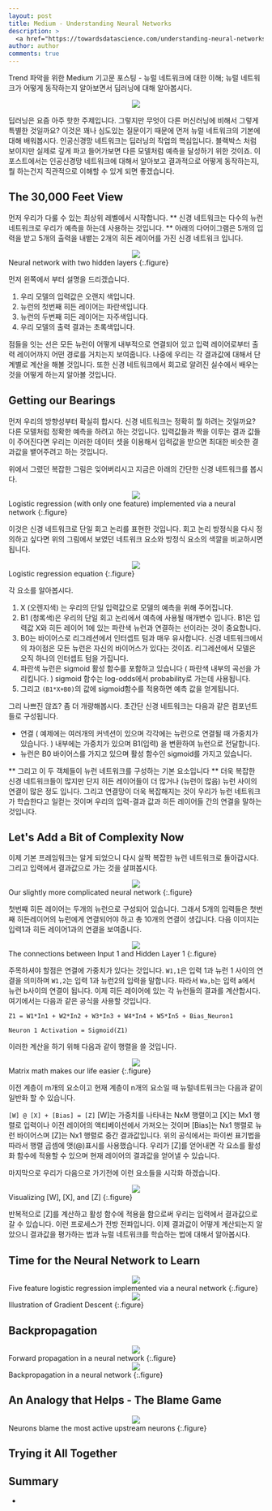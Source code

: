 ```yaml
---
layout: post
title: Medium - Understanding Neural Networks
description: >
  <a href="https://towardsdatascience.com/understanding-neural-networks-19020b758230"> 원문 - Tony Yiu </a>
author: author
comments: true
---
```


Trend 파악을 위한 Medium 기고문 포스팅 - 뉴럴 네트워크에 대한 이해; 뉴럴 네트워크가 어떻게 동작하는지 알아보면서 딥러닝에 대해 알아봅시다.

<center>
<img src="https://miro.medium.com/max/2999/1*7wN5t9ILU0fpnhbMX2vtng.jpeg"/>
</center>

딥러닝은 요즘 아주 핫한 주제입니다. 그렇지만 무엇이 다른 머신러닝에 비해서 그렇게 특별한 것일까요? 이것은 꽤나 심도있는 질문이기 때문에 먼저 뉴럴 네트워크의 기본에 대해 배워봅시다. 인공신경망 네트워크는 딥러닝의 작업의 핵심입니다. 블랙박스 처럼 보이지만 실제로 깊게 파고 들어가보면 다른 모델처럼 예측을 달성하기 위한 것이죠. 이 포스트에서는 인공신경망 네트워크에 대해서 알아보고 결과적으로 어떻게 동작하는지, 뭘 하는건지 직관적으로 이해할 수 있게 되면 좋겠습니다.

## The 30,000 Feet View

먼저 우리가 다룰 수 있는 최상위 레벨에서 시작합니다. ** 신경 네트워크는 다수의 뉴런 네트워크로 우리가 예측을 하는데 사용하는 것입니다. ** 아래의 다어이그램은 5개의 입력을 받고 5개의 출력을 내뱉는 2개의 히든 레이어를 가진 신경 네트워크 입니다.

<center>
<img src="https://miro.medium.com/max/796/1*yGMk1GSKKbyKr_cMarlWnA.jpeg"/>
</center>
Neural network with two hidden layers
{:.figure}

먼저 왼쪽에서 부터 설명을 드리겠습니다.

1. 우리 모델의 입력값은 오랜지 색입니다.
1. 뉴런의 첫번째 히든 레이어는 파란색입니다.
1. 뉴런의 두번째 히든 레이어는 자주색입니다.
1. 우리 모델의 출력 결과는 초록색입니다.

점들을 잇는 선은 모든 뉴런이 어떻게 내부적으로 연결되어 있고 입력 레이어로부터 출력 레이어까지 어떤 경로를 거치는지 보여줍니다. 나중에 우리는 각 결과값에 대해서 단계별로 계산을 해볼 것입니다. 또한 신경 네트워크에서 회고로 알려진 실수에서 배우는 것을 어떻게 하는지 알아볼 것입니다.

## Getting our Bearings

먼저 우리의 방향성부터 확실히 합시다. 신경 네트워크는 정확히 뭘 하려는 것일까요? 다른 모델처럼 정확한 예측을 하려고 하는 것입니다. 입력값들과 짝을 이루는 결과 값들이 주어진다면 우리는 이러한 데이터 셋을 이용해서 입력값을 받으면 최대한 비슷한 결과값을 뱉어주려고 하는 것입니다.

위에서 그렸던 복잡한 그림은 잊어버리시고 지금은 아래의 간단한 신경 네트워크를 봅시다.

<center>
<img src="https://miro.medium.com/max/701/1*aXK8cx57gGpTSStPSv5kqw.jpeg"/>
</center>
Logistic regression (with only one feature) implemented via a neural network
{:.figure}

이것은 신경 네트워크로 단일 회고 논리를 표현한 것입니다. 회고 논리 방정식을 다시 정의하고 싶다면 위의 그림에서 보였던 네트워크 요소와 방정식 요소의 색깔을 비교하시면 됩니다.

<center>
<img src="https://miro.medium.com/max/701/1*pbtFUSaW7UKrGgg-jbARxw.jpeg"/>
</center>
Logistic regression equation
{:.figure}

각 요소를 알아봅시다.

1. X (오렌지색) 는 우리의 단일 입력값으로 모델의 예측을 위해 주어집니다.
1. B1 (청록색)은 우리의 단일 회고 논리에서 예측에 사용될 매개변수 입니다. B1은 입력값 X와 히든 레이어 1에 있는 파란색 뉴런과 연결하는 선이라는 것이 중요합니다.
1. B0는 바이어스로 리그레션에서 인터셉트 텀과 매우 유사합니다. 신경 네트워크에서의 차이점은 모든 뉴런은 자신의 바이어스가 있다는 것이죠. 리그레션에서 모델은 오직 하나의 인터셉트 텀을 가집니다.
1. 파란색 뉴런은 sigmoid 활성 함수를 포함하고 있습니다 ( 파란색 내부의 곡선을 가리킵니다. ) sigmoid 함수는 log-odds에서 probability로 가는데 사용됩니다.
1. 그리고 `(B1*X+B0)`의 값에 sigmoid함수를 적용하면 예측 값을 얻게됩니다.

그리 나쁘진 않죠? 좀 더 개량해봅시다. 초간단 신경 네트워크는 다음과 같은 컴포넌트들로 구성됩니다.
* 연결 ( 예제에는 여러개의 커넥션이 있으며 각각에는 뉴런으로 연결될 때 가중치가 있습니다. ) 내부에는 가중치가 있으며 B1(입력) 을 변환하여 뉴런으로 전달합니다.
* 뉴런은 B0 바이어스를 가지고 있으며 활성 함수인 sigmoid를 가지고 있습니다.

** 그리고 이 두 객체들이 뉴런 네트워크를 구성하는 기본 요소입니다 ** 더욱 복잡한 신경 네트워크들이 많지만 단지 히든 레이어들이 더 많거나 (뉴런이 많음) 뉴런 사이의 연결이 많은 정도 입니다. 그리고 연결망이 더욱 복잡해지는 것이 우리가 뉴런 네트워크가 학습한다고 일컫는 것이며 우리의 입력-결과 값과 히든 레이어들 간의 연결을 말하는 것입니다.

## Let's Add a Bit of Complexity Now

이제 기본 프레임워크는 알게 되었으니 다시 살짝 복잡한 뉴런 네트워크로 돌아갑시다. 그리고 입력에서 결과값으로 가는 것을 살펴봅시다.

<center>
<img src="https://miro.medium.com/max/796/1*yGMk1GSKKbyKr_cMarlWnA.jpeg"/>
</center>
Our slightly more complicated neural network
{:.figure}

첫번째 히든 레이어는 두개의 뉴런으로 구성되어 있습니다. 그래서 5개의 입력들은 첫번째 히든레이어의 뉴런에게 연결되어야 하고 총 10개의 연결이 생깁니다. 다음 이미지는 입력1과 히든 레이어1과의 연결을 보여줍니다.

<center>
<img src="https://miro.medium.com/max/418/1*QKImlDHkRV-KkciOHxn-dw.jpeg"/>
</center>
The connections between Input 1 and Hidden Layer 1
{:.figure}

주목하셔야 할점은 연결에 가중치가 있다는 것입니다. `W1,1`은 입력 1과 뉴런 1 사이의 연결을 의미하며 `W1,2`는 입력 1과 뉴런2의 입력을 말합니다. 따라서 `Wa,b`는 입력 a에서 뉴런 b사이의 연결이 됩니다. 이제 히든 레이어에 있는 각 뉴런들의 결과를 계산합시다. 여기에서는 다음과 같은 공식을 사용할 것입니다.

`Z1 = W1*In1 + W2*In2 + W3*In3 + W4*In4 + W5*In5 + Bias_Neuron1`

`Neuron 1 Activation = Sigmoid(Z1)`

이러한 계산을 하기 위해 다음과 같이 행렬을 쓸 것입니다.

<center>
<img src="https://miro.medium.com/max/703/1*VxKto8Z35gqWFLFcf0wQ4g.jpeg"/>
</center>
Matrix math makes our life easier
{:.figure}

이전 계층이 m개의 요소이고 현재 계층이 n개의 요소일 때 뉴럴네트워크는 다음과 같이 일반화 할 수 있습니다.

`[W] @ [X] + [Bias] = [Z]`
[W]는 가중치를 나타내는 NxM 행렬이고 [X]는 Mx1 행렬로 입력이나 이전 레이어의 액티베이션에서 가져오는 것이며 [Bias]는 Nx1 행렬로 뉴런 바이어스며 [Z]는 Nx1 행렬로 중간 결과값입니다. 위의 공식에서는 파이썬 표기법을 따라서 행렬 곱셈에 앳(@)표시를 사용했습니다. 우리가 [Z]를 얻어내면 각 요소를 활성화 함수에 적용할 수 있으며 현재 레이어의 결과값을 얻어낼 수 있습니다.

마지막으로 우리가 다음으로 가기전에 이런 요소들을 시각화 하겠습니다.

<center>
<img src="https://miro.medium.com/max/466/1*o3KBHNQsEXsYm0umpZiALg.jpeg"/>
</center>
Visualizing [W], [X], and [Z]
{:.figure}

반복적으로 [Z]를 계산하고 활성 함수에 적용을 함으로써 우리는 입력에서 결과값으로 갈 수 있습니다. 이런 프로세스가 전방 전파입니다. 이제 결과값이 어떻게 계산되는지 알았으니 결과값을 평가하는 법과 뉴럴 네트워크를 학습하는 법에 대해서 알아봅시다.

## Time for the Neural Network to Learn

<center>
<img src="https://miro.medium.com/max/649/1*BL2CSeVptZBBE6YoCfdyVg.jpeg"/>
</center>
Five feature logistic regression implemented via a neural network
{:.figure}

<center>
<img src="https://miro.medium.com/max/768/1*IyYTmmRmGE_qaswQqCftUA.jpeg"/>
</center>
Illustration of Gradient Descent
{:.figure}

## Backpropagation

<center>
<img src="https://miro.medium.com/max/784/1*UY4-RIrSVgfuhAkawKIr2w.jpeg"/>
</center>
Forward propagation in a neural network
{:.figure}

<center>
<img src="https://miro.medium.com/max/796/1*0RIBu3Iz-aOOX9dyob_FHA.jpeg"/>
</center>
Backpropagation in a neural network
{:.figure}

## An Analogy that Helps - The Blame Game

<center>
<img src="https://miro.medium.com/max/411/1*7pfc5NsT3Y_5gNPWXNIqoQ.jpeg"/>
</center>
Neurons blame the most active upstream neurons
{:.figure}

## Trying it All Together

## Summary
*
